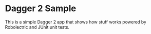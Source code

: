 Dagger 2 Sample
===
This is a simple Dagger 2 app that shows how stuff works powered by Robolectric and JUnit unit tests.